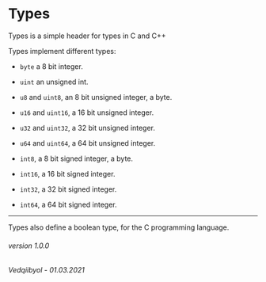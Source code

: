 # Types

Types is a simple header for types in C and C++

Types implement different types:

- `byte` a 8 bit integer.

- `uint` an unsigned int.

  

- `u8` and `uint8`, an 8 bit unsigned integer, a byte.

- `u16` and `uint16`, a 16 bit unsigned integer.

- `u32` and `uint32`, a 32 bit unsigned integer.

- `u64` and `uint64`, a 64 bit unsigned integer.

  

- `int8`, a 8 bit signed integer, a byte.

- `int16`, a 16 bit signed integer.

- `int32`, a 32 bit signed integer.

- `int64`, a 64 bit signed integer.

------
Types also define a boolean type, for the C programming language.

###### version 1.0.0

###### Vedqiibyol - 01.03.2021